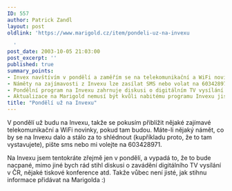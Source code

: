 ```yaml
---
ID: 557
author: Patrick Zandl
layout: post
oldlink: 'https://www.marigold.cz/item/pondeli-uz-na-invexu

  '
post_date: 2003-10-05 21:03:00
post_excerpt: ''
published: true
summary_points:
- Invex navštívím v pondělí a zaměřím se na telekomunikační a WiFi novinky.
- Náměty na zajímavosti z Invexu lze zasílat SMS nebo volat na 603428971.
- Pondělní program na Invexu zahrnuje diskusi o digitálním TV vysílání.
- Aktualizace na Marigold nemusí být kvůli nabitému programu Invexu jisté.
title: "Pondělí už na Invexu"
---
```


<p>
V pondělí už budu na Invexu, takže se pokusím přiblížit nějaké zajímavé telekomunikační a WiFi novinky, pokud tam budou. Máte-li nějaký námět, co by se na Invexu dalo a stálo za to&#160;shlédnout (kupříkladu proto, že to tam vystavujete), pište sms nebo mi volejte na 603428971. </p>

<p>
Na Invexu jsem tentokráte zřejmě jen v pondělí, a vypadá to, že to bude nacpané, mimo jiné bych rád stihl diskusi o zavádění digitálního TV vysílání v ČR, nějaké tiskové konference atd. Takže vůbec není jisté, jak stihnu informace přidávat na Marigolda :)</p>